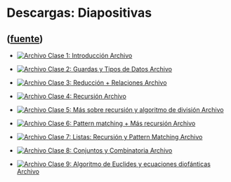 # Descargas: Diapositivas
([fuente](https://campus.exactas.uba.ar/course/view.php?id=1095&section=3))
---
  - [![Archivo](https://campus.exactas.uba.ar/theme/image.php/magazine/core/1462913092/f/pdf) Clase 1: Introducción Archivo](https://campus.exactas.uba.ar/mod/resource/view.php?id=57234)

  - [![Archivo](https://campus.exactas.uba.ar/theme/image.php/magazine/core/1462913092/f/pdf) Clase 2: Guardas y Tipos de Datos Archivo](https://campus.exactas.uba.ar/mod/resource/view.php?id=57371)

  - [![Archivo](https://campus.exactas.uba.ar/theme/image.php/magazine/core/1462913092/f/pdf) Clase 3: Reducción + Relaciones  Archivo](https://campus.exactas.uba.ar/mod/resource/view.php?id=58110)

  - [![Archivo](https://campus.exactas.uba.ar/theme/image.php/magazine/core/1462913092/f/pdf) Clase 4: Recursión Archivo](https://campus.exactas.uba.ar/mod/resource/view.php?id=58641)

  - [![Archivo](https://campus.exactas.uba.ar/theme/image.php/magazine/core/1462913092/f/pdf) Clase 5: Más sobre recursión y algoritmo de división Archivo](https://campus.exactas.uba.ar/mod/resource/view.php?id=58718)

  - [![Archivo](https://campus.exactas.uba.ar/theme/image.php/magazine/core/1462913092/f/pdf) Clase 6: Pattern matching + Más recursión Archivo](https://campus.exactas.uba.ar/mod/resource/view.php?id=58822)

  - [![Archivo](https://campus.exactas.uba.ar/theme/image.php/magazine/core/1462913092/f/pdf) Clase 7: Listas: Recursión y Pattern Matching Archivo](https://campus.exactas.uba.ar/mod/resource/view.php?id=58875)

  - [![Archivo](https://campus.exactas.uba.ar/theme/image.php/magazine/core/1462913092/f/pdf) Clase 8: Conjuntos y Combinatoria Archivo](https://campus.exactas.uba.ar/mod/resource/view.php?id=58907)

  - [![Archivo](https://campus.exactas.uba.ar/theme/image.php/magazine/core/1462913092/f/pdf) Clase 9: Algoritmo de Euclides y ecuaciones diofánticas Archivo](https://campus.exactas.uba.ar/mod/resource/view.php?id=59030)

